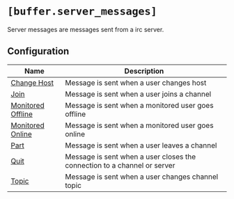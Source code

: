 # `[buffer.server_messages]`

Server messages are messages sent from a irc server.

## Configuration

| Name                                        | Description                                                              |
| ------------------------------------------- | ------------------------------------------------------------------------ |
| [Change Host](./change_host.md)             | Message is sent when a user changes host                                 |
| [Join](./join.md)                           | Message is sent when a user joins a channel                              |
| [Monitored Offline](./monitored_offline.md) | Message is sent when a monitored user goes offline                       |
| [Monitored Online](./monitored_online.md)   | Message is sent when a monitored user goes online                        |
| [Part](./part.md)                           | Message is sent when a user leaves a channel                             |
| [Quit](./quit.md)                           | Message is sent when a user closes the connection to a channel or server |
| [Topic](./topic.md)                         | Message is sent when a user changes channel topic                        |
